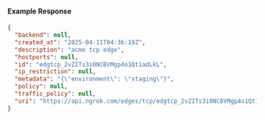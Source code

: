 <!-- Code generated for API Clients. DO NOT EDIT. -->
#### Example Response
```json
{
  "backend": null,
  "created_at": "2025-04-11T04:36:19Z",
  "description": "acme tcp edge",
  "hostports": null,
  "id": "edgtcp_2vZITs3i0NCBVMgp4o1Qt1adLkL",
  "ip_restriction": null,
  "metadata": "{\"environment\": \"staging\"}",
  "policy": null,
  "traffic_policy": null,
  "uri": "https://api.ngrok.com/edges/tcp/edgtcp_2vZITs3i0NCBVMgp4o1Qt1adLkL"
}
